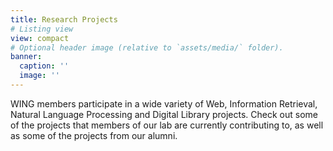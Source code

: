 ```yaml
---
title: Research Projects
# Listing view
view: compact
# Optional header image (relative to `assets/media/` folder).
banner:
  caption: ''
  image: ''
---
```


<p>
WING members participate in a wide variety of Web, Information Retrieval, Natural Language Processing and Digital Library projects.  
Check out some of the projects that members of our lab are currently contributing to, as well as some of the projects from our alumni. 
</p>